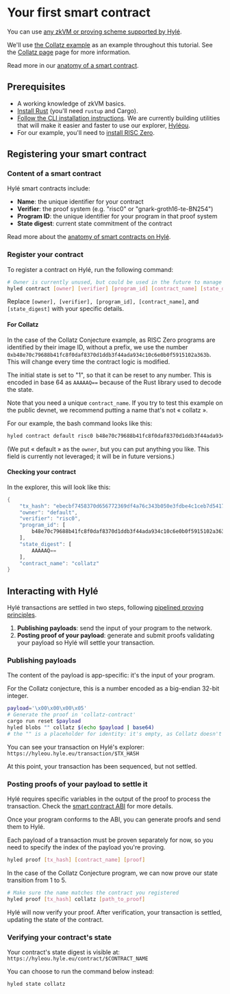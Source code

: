 # Your first smart contract

You can use [any zkVM or proving scheme supported by Hylé](../general-doc/supported-proving-schemes.md).

We'll use [the Collatz example](https://github.com/Hyle-org/examples/tree/main/collatz-conjecture-rust) as an example throughout this tutorial. See the [Collatz page](../examples/collatz-example-in-depth.md) page for more information.

Read more in our [anatomy of a smart contract](../general-doc/anatomy-smart-contracts.md).

## Prerequisites

- A working knowledge of zkVM basics.
- [Install Rust](https://www.rust-lang.org/tools/install) (you'll need `rustup` and Cargo).
- [Follow the CLI installation instructions](user-tooling.md). We are currently building utilities that will make it easier and faster to use our explorer, [Hyléou](../explorer.md).
- For our example, you'll need to [install RISC Zero](https://dev.risczero.com/api/zkvm/install).

## Registering your smart contract

### Content of a smart contract

Hylé smart contracts include:

- **Name**: the unique identifier for your contract
- **Verifier**: the proof system (e.g. "risc0" or "gnark-groth16-te-BN254")
- **Program ID**: the unique identifier for your program in that proof system
- **State digest**: current state commitment of the contract

Read more about the [anatomy of smart contracts on Hylé](../general-doc/anatomy-smart-contracts.md).

### Register your contract

To register a contract on Hylé, run the following command:

```bash
# Owner is currently unused, but could be used in the future to manage contract permissions
hyled contract [owner] [verifier] [program_id] [contract_name] [state_digest]
```

Replace `[owner], [verifier], [program_id], [contract_name]`, and `[state_digest]` with your specific details.

#### For Collatz

In the case of the Collatz Conjecture example, as RISC Zero programs are identified by their image ID, without a prefix, we use the number `0xb48e70c79688b41fc8f0daf8370d1ddb3f44ada934c10c6e0b0f5915102a363b`. This will change every time the contract logic is modified.  

The initial state is set to "1", so that it can be reset to any number. This is encoded in base 64 as `AAAAAQ==` because of the Rust library used to decode the state.

Note that you need a unique `contract_name`. If you try to test this example on the public devnet, we recommend putting a name that's not « collatz ».

For our example, the bash command looks like this:

```bash
hyled contract default risc0 b48e70c79688b41fc8f0daf8370d1ddb3f44ada934c10c6e0b0f5915102a363b collatz AAAAAQ==
```

(We put « default » as the `owner`, but you can put anything you like. This field is currently not leveraged; it will be in future versions.)

#### Checking your contract

In the explorer, this will look like this:

```rust
{
    "tx_hash": "ebecbf7458370d656772369df4a76c343b050e3fdbe4c1ceb7d54175ce290b60",
    "owner": "default",
    "verifier": "risc0",
    "program_id": [
        b48e70c79688b41fc8f0daf8370d1ddb3f44ada934c10c6e0b0f5915102a363b
    ],
    "state_digest": [
        AAAAAQ==
    ],
    "contract_name": "collatz"
}
```

## Interacting with Hylé

Hylé transactions are settled in two steps, following [pipelined proving principles](https://blog.hyle.eu/an-introduction-to-delayed-proving/).

1. **Publishing payloads**: send the input of your program to the network.
2. **Posting proof of your payload**: generate and submit proofs validating your payload so Hylé will settle your transaction.

### Publishing payloads

The content of the payload is app-specific: it's the input of your program.

For the Collatz conjecture, this is a number encoded as a big-endian 32-bit integer.

```bash
payload='\x00\x00\x00\x05'
# Generate the proof in 'collatz-contract'
cargo run reset $payload
hyled blobs "" collatz $(echo $payload | base64)
# the "" is a placeholder for identity: it's empty, as Collatz doesn't handle identity
```

You can see your transaction on Hylé's explorer: `https://hyleou.hyle.eu/transaction/$TX_HASH`

At this point, your transaction has been sequenced, but not settled.

### Posting proofs of your payload to settle it

Hylé requires specific variables in the output of the proof to process the transaction. Check the [smart contract ABI](../general-doc/smart-contract-abi.md) for more details.

Once your program conforms to the ABI, you can generate proofs and send them to Hylé.

Each payload of a transaction must be proven separately for now, so you need to specify the index of the payload you're proving.

```bash
hyled proof [tx_hash] [contract_name] [proof]
```

In the case of the Collatz Conjecture program, we can now prove our state transition from 1 to 5.

```bash
# Make sure the name matches the contract you registered
hyled proof [tx_hash] collatz [path_to_proof]
```

Hylé will now verify your proof. After verification, your transaction is settled, updating the state of the contract.

### Verifying your contract's state

Your contract's state digest is visible at: `https://hyleou.hyle.eu/contract/$CONTRACT_NAME`

You can choose to run the command below instead:

```bash
hyled state collatz
```
